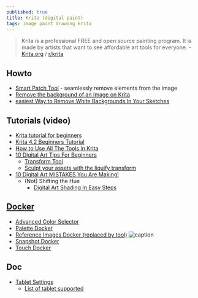 ```yaml
---
published: true
title: Krita (digital paint)
tags: image paint drawing krita
---
```

> Krita is a professional FREE and open source painting program. It is made by artists that want to see affordable art tools for everyone. - [Krita.org](https://krita.org/en/features/highlights/) / [r/krita](https://www.reddit.com/r/krita/comments/7ym0gw/drawing_with_a_mouse/)

## Howto
- [Smart Patch Tool](https://docs.krita.org/en/reference_manual/tools/smart_patch.html) - seamlessly remove elements from the image
- [Remove the background of an Image on Krita](https://www.youtube.com/watch?v=F773Jfd6J0o)
- [easiest Way to Remove White Backgrounds In Your Sketches](https://www.youtube.com/watch?v=wnPtvYT07G0)

## Tutorials (video)
- [Krita tutorial for beginners](https://www.youtube.com/watch?v=TH2EDTNjvBw)
- [Krita 4.2 Beginners Tutorial](https://www.youtube.com/watch?v=60EzhNLLhLM)
- [How to Use All The Tools in Krita](https://www.youtube.com/watch?v=FLF-1_66T6A)
- [10 Digital Art Tips For Beginners](https://www.youtube.com/watch?v=sbcp_eKYoSM)
	- [Transform Tool](https://docs.krita.org/en/reference_manual/tools/transform.html#transform-tool)
	- [Sculpt your assets with the liquify transform](https://www.youtube.com/watch?v=54_pCb5e2OU)
- [10 Digital Art MISTAKES You Are Making!](https://www.youtube.com/watch?v=WQWp8kc-EVw)
	- (Not) Shifting the Hue
	    - [Digital Art Shading In Easy Steps](https://www.youtube.com/watch?v=EsFf9mQ0Upo)
        
## [Docker](https://docs.krita.org/en/reference_manual/dockers.html)
- [Advanced Color Selector](https://docs.krita.org/en/reference_manual/dockers/advanced_color_selector.html)
- [Palette Docker](https://docs.krita.org/en/reference_manual/dockers/palette_docker.html)
- [Reference Images Docker (replaced by tool)](https://docs.krita.org/en/reference_manual/dockers/reference_images_docker.html) ![caption](https://docs.krita.org/en/_images/reference_images_tool.svg)
- [Snapshot Docker](https://docs.krita.org/en/reference_manual/dockers/snapshot_docker.html)
- [Touch Docker](https://docs.krita.org/en/reference_manual/dockers/touch_docker.html)

## Doc
- [Tablet Settings](https://docs.krita.org/en/reference_manual/preferences/tablet_settings.html)
	- [List of tablet supported](https://docs.krita.org/List_of_Tablets_Supported)
